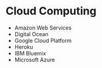 # Cloud Computing

- Amazon Web Services
- Digital Ocean
- Google Cloud Platform
- Heroku
- IBM Bluemix
- Microsoft Azure